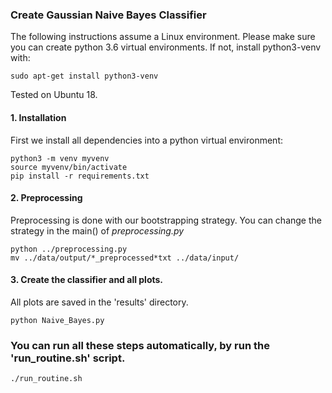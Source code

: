 ### Create Gaussian Naive Bayes Classifier

The following instructions assume a Linux environment. 
Please make sure you can create python 3.6 virtual environments. If not, install python3-venv with: 

    sudo apt-get install python3-venv
Tested on Ubuntu 18.


#### 1. Installation
First we install all dependencies into a python virtual environment:
```
python3 -m venv myvenv
source myvenv/bin/activate
pip install -r requirements.txt
```
#### 2. Preprocessing
Preprocessing is done with our bootstrapping strategy. You can change the strategy in the main() of *preprocessing.py*
```
python ../preprocessing.py
mv ../data/output/*_preprocessed*txt ../data/input/
```
#### 3. Create the classifier and all plots. 
All plots are saved in the 'results' directory.
```
python Naive_Bayes.py
```

### You can run all these steps automatically, by run the 'run_routine.sh' script.
```
./run_routine.sh
```
